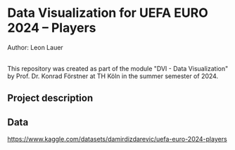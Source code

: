 # Data Visualization for UEFA EURO 2024 – Players
Author: Leon Lauer <br><br>

This repository was created as part of the module "DVI - Data Visualization" by Prof. Dr. Konrad Förstner at TH Köln in the summer semester of 2024.


## Project description


## Data
https://www.kaggle.com/datasets/damirdizdarevic/uefa-euro-2024-players

